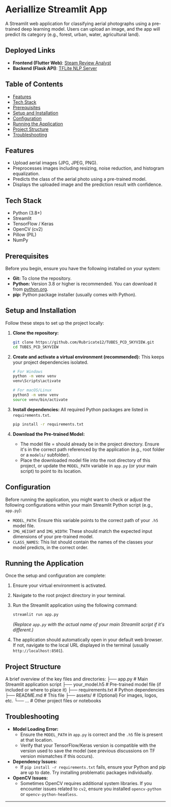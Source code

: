 ﻿# Aeriallize Streamlit App

A Streamlit web application for classifying aerial photographs using a pre-trained deep learning model. Users can upload an image, and the app will predict its category (e.g., forest, urban, water, agricultural 
land).

## Deployed Links

- **Frontend (Flutter Web)**: [Steam Review Analyst](https://rubricate12.github.io/TUBES_ML/)
- **Backend (Flask API)**: [TFLite NLP Server](https://tflite-nlp-server.onrender.com)

## Table of Contents
- [Features](#features)
- [Tech Stack](#tech-stack)
- [Prerequisites](#prerequisites)
- [Setup and Installation](#setup-and-installation)
- [Configuration](#configuration)
- [Running the Application](#running-the-application)
- [Project Structure](#project-structure)
- [Troubleshooting](#troubleshooting)

## Features
* Upload aerial images (JPG, JPEG, PNG).
* Preprocesses images including resizing, noise reduction, and histogram equalization.
* Predicts the class of the aerial photo using a pre-trained model.
* Displays the uploaded image and the prediction result with confidence.

## Tech Stack
* Python (3.8+)
* Streamlit
* TensorFlow / Keras
* OpenCV (cv2)
* Pillow (PIL)
* NumPy

## Prerequisites
Before you begin, ensure you have the following installed on your system:
* **Git:** To clone the repository.
* **Python:** Version 3.8 or higher is recommended. You can download it from [python.org](https://www.python.org/).
* **pip:** Python package installer (usually comes with Python).

## Setup and Installation

Follow these steps to set up the project locally:

1.  **Clone the repository:**
    ```bash
    git clone https://github.com/Rubricate12/TUBES_PCD_SKYVIEW.git
    cd TUBES_PCD_SKYVIEW
    ```

2.  **Create and activate a virtual environment (recommended):**
    This keeps your project dependencies isolated.
    ```bash
    # For Windows
    python -m venv venv
    venv\Scripts\activate

    # For macOS/Linux
    python3 -m venv venv
    source venv/bin/activate
    ```

3.  **Install dependencies:**
    All required Python packages are listed in `requirements.txt`.
    ```bash
    pip install -r requirements.txt
    ```

4.  **Download the Pre-trained Model:**
    *  The model file = should already be in the project directory. Ensure it's in the correct path referenced by the application (e.g., root folder or a `models/` subfolder).
    *  Place the downloaded model file into the root directory of this project, or update the `MODEL_PATH` variable in `app.py` (or your main script) to point to its location.

## Configuration
Before running the application, you might want to check or adjust the following configurations within your main Streamlit Python script (e.g., `app.py`):

* `MODEL_PATH`: Ensure this variable points to the correct path of your `.h5` model file.
* `IMG_HEIGHT` and `IMG_WIDTH`: These should match the expected input dimensions of your pre-trained model.
* `CLASS_NAMES`: This list should contain the names of the classes your model predicts, in the correct order.

## Running the Application

Once the setup and configuration are complete:

1.  Ensure your virtual environment is activated.
2.  Navigate to the root project directory in your terminal.
3.  Run the Streamlit application using the following command:
    ```bash
    streamlit run app.py
    ```
    *(Replace `app.py` with the actual name of your main Streamlit script if it's different.)*

4.  The application should automatically open in your default web browser. If not, navigate to the local URL displayed in the terminal (usually `http://localhost:8501`).

## Project Structure
A brief overview of the key files and directories:
├── app.py                # Main Streamlit application script
├── your_model.h5         # Pre-trained model file (if included or where to place it)
├── requirements.txt      # Python dependencies
├── README.md             # This file
├── assets/               # (Optional) For images, logos, etc.
└── ...                   # Other project files or notebooks


## Troubleshooting
* **Model Loading Error:**
    * Ensure the `MODEL_PATH` in `app.py` is correct and the `.h5` file is present at that location.
    * Verify that your TensorFlow/Keras version is compatible with the version used to save the model (see previous discussions on TF version mismatches if this occurs).
* **Dependency Issues:**
    * If `pip install -r requirements.txt` fails, ensure your Python and pip are up to date. Try installing problematic packages individually.
* **OpenCV Issues:**
    * Sometimes OpenCV requires additional system libraries. If you encounter issues related to `cv2`, ensure you installed `opencv-python` or `opencv-python-headless`.

---


